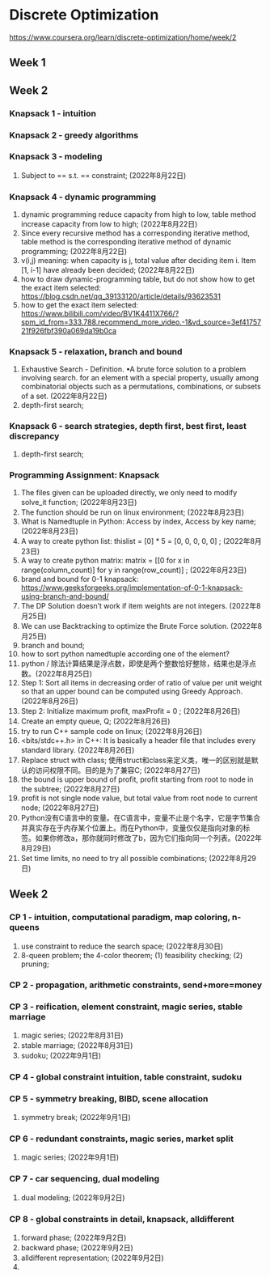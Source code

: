 # Discrete Optimization
https://www.coursera.org/learn/discrete-optimization/home/week/2

## Week 1


## Week 2
### Knapsack 1 - intuition

### Knapsack 2 - greedy algorithms

### Knapsack 3 - modeling
1. Subject to == s.t. == constraint; (2022年8月22日)

### Knapsack 4 - dynamic programming
1.  dynamic programming reduce capacity from high to low, table method increase capacity from low to high; (2022年8月22日)
2.  Since every recursive method has a corresponding iterative method, table method is the corresponding iterative method of dynamic programming; (2022年8月22日)
3. v(i,j) meaning: when capacity is j, total value after deciding item i. Item [1, i-1] have already been decided; (2022年8月22日)
4. how to draw dynamic-programming table, but do not show how to get the exact item selected: https://blog.csdn.net/qq_39133120/article/details/93623531 
5. how to get the exact item selected: https://www.bilibili.com/video/BV1K4411X766/?spm_id_from=333.788.recommend_more_video.-1&vd_source=3ef4175721f926fbf390a069da19b0ca

### Knapsack 5 - relaxation, branch and bound
1. Exhaustive Search - Definition. •A brute force solution to a problem involving search. for an element with a special property, usually among combinatorial objects such as a permutations, combinations, or subsets of a set. (2022年8月22日)
2. depth-first search; 

### Knapsack 6 - search strategies, depth first, best first, least discrepancy
1. depth-first search; 

### Programming Assignment: Knapsack
1. The files given can be uploaded directly, we only need to modify solve_it function; (2022年8月23日)
2. The function should be run on linux environment; (2022年8月23日)
3. What is Namedtuple in Python: Access by index, Access by key name; (2022年8月23日)
4. A way to create python list: thislist = [0] * 5 = [0, 0, 0, 0, 0] ; (2022年8月23日)
5. A way to create python matrix: matrix = [[0 for x in range(column_count)] for y in range(row_count)] ; (2022年8月23日)
6. brand and bound for 0-1 knapsack: https://www.geeksforgeeks.org/implementation-of-0-1-knapsack-using-branch-and-bound/
7. The DP Solution doesn’t work if item weights are not integers. (2022年8月25日)
8. We can use Backtracking to optimize the Brute Force solution. (2022年8月25日)
9. branch and bound; 
10. how to sort python namedtuple according one of the element? 
11. python / 除法计算结果是浮点数，即使是两个整数恰好整除，结果也是浮点数。(2022年8月25日)
12. Step 1: Sort all items in decreasing order of ratio of value per unit weight so that an upper bound can be computed using Greedy Approach. (2022年8月26日)
13. Step 2: Initialize maximum profit, maxProfit = 0 ; (2022年8月26日)
14. Create an empty queue, Q; (2022年8月26日)
15. try to run C++ sample code on linux; (2022年8月26日)
16. <bits/stdc++.h> in C++: It is basically a header file that includes every standard library. (2022年8月26日)
17. Replace struct with class; 使用struct和class来定义类，唯一的区别就是默认的访问权限不同。目的是为了兼容C; (2022年8月27日)
18. the bound is upper bound of profit, profit starting from root to node in the subtree; (2022年8月27日)
19. profit is not single node value, but total value from root node to current node; (2022年8月27日)
20. Python没有C语言中的变量。在C语言中，变量不止是个名字，它是字节集合并真实存在于内存某个位置上。而在Python中，变量仅仅是指向对象的标签。如果你修改a，那你就同时修改了b，因为它们指向同一个列表。(2022年8月29日)
21. Set time limits, no need to try all possible combinations; (2022年8月29日)


## Week 2
### CP 1 - intuition, computational paradigm, map coloring, n-queens
1. use constraint to reduce the search space; (2022年8月30日)
2. 8-queen problem; the 4-color theorem; (1) feasibility checking; (2) pruning; 

### CP 2 - propagation, arithmetic constraints, send+more=money

### CP 3 - reification, element constraint, magic series, stable marriage
1. magic series; (2022年8月31日)
2. stable marriage; (2022年8月31日)
3. sudoku; (2022年9月1日)
   
### CP 4 - global constraint intuition, table constraint, sudoku

### CP 5 - symmetry breaking, BIBD, scene allocation
1. symmetry break; (2022年9月1日)

### CP 6 - redundant constraints, magic series, market split
1. magic series; (2022年9月1日)

### CP 7 - car sequencing, dual modeling
1. dual modeling; (2022年9月2日)

### CP 8 - global constraints in detail, knapsack, alldifferent
1. forward phase; (2022年9月2日)
2. backward phase; (2022年9月2日)
3. alldifferent representation; (2022年9月2日)
4. 








